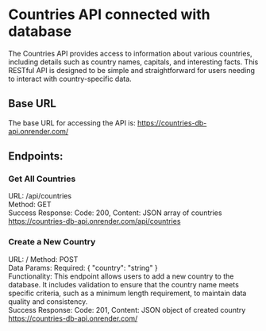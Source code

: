
# Countries API connected with database


The Countries API provides access to information about various countries, including details such as country names, capitals, and interesting facts. This RESTful API is designed to be simple and straightforward for users needing to interact with country-specific data.

## Base URL
The base URL for accessing the API is:
https://countries-db-api.onrender.com/


## Endpoints:
### Get All Countries
URL: /api/countries  
Method: GET  
Success Response: Code: 200, Content: JSON array of countries 
https://countries-db-api.onrender.com/api/countries



### Create a New Country
URL: /
Method: POST  
Data Params: Required: { "country": "string" }  
Functionality: This endpoint allows users to add a new country to the database. It includes validation to ensure that the country name meets specific criteria, such as a minimum length requirement, to maintain data quality and consistency.  
Success Response: Code: 201, Content: JSON object of created country 
https://countries-db-api.onrender.com/ 







